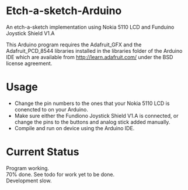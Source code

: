 Etch-a-sketch-Arduino
=====================

An etch-a-sketch implementation using Nokia 5110 LCD and Funduino Joystick Shield V1.A

This Arduino program requires the Adafruit_GFX and the Adafruit_PCD_8544 
libraries installed in the libraries folder of the Arduino IDE which are 
available from http://learn.adafruit.com/ under the BSD license 
agreement.


Usage
=====

- Change the pin numbers to the ones that your Nokia 5110 LCD is 
conencted to on your Arduino.
- Make sure either the Fundiono Joystick Shield V1.A is connected, or 
change the pins to the buttons and analog stick added manually.
- Compile and run on device using the Arduino IDE.


Current Status
==============


Program working.<br>
70% done. See todo for work yet to be done.<br>
Development slow.
